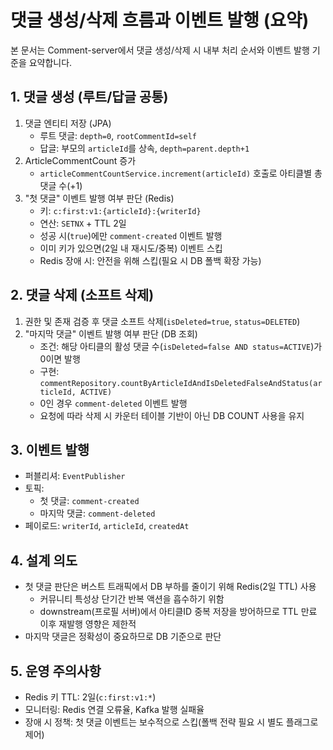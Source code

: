 # 댓글 생성/삭제 흐름과 이벤트 발행 (요약)

본 문서는 Comment-server에서 댓글 생성/삭제 시 내부 처리 순서와 이벤트 발행 기준을 요약합니다.

## 1. 댓글 생성 (루트/답글 공통)

1) 댓글 엔티티 저장 (JPA)
	- 루트 댓글: `depth=0`, `rootCommentId=self`
	- 답글: 부모의 `articleId`를 상속, `depth=parent.depth+1`
2) ArticleCommentCount 증가
	- `articleCommentCountService.increment(articleId)` 호출로 아티클별 총 댓글 수(+1)
3) "첫 댓글" 이벤트 발행 여부 판단 (Redis)
	- 키: `c:first:v1:{articleId}:{writerId}`
	- 연산: `SETNX` + TTL 2일
	- 성공 시(`true`)에만 `comment-created` 이벤트 발행
	- 이미 키가 있으면(2일 내 재시도/중복) 이벤트 스킵
	- Redis 장애 시: 안전을 위해 스킵(필요 시 DB 폴백 확장 가능)

## 2. 댓글 삭제 (소프트 삭제)

1) 권한 및 존재 검증 후 댓글 소프트 삭제(`isDeleted=true`, `status=DELETED`)
2) "마지막 댓글" 이벤트 발행 여부 판단 (DB 조회)
	- 조건: 해당 아티클의 활성 댓글 수(`isDeleted=false AND status=ACTIVE`)가 0이면 발행
	- 구현: `commentRepository.countByArticleIdAndIsDeletedFalseAndStatus(articleId, ACTIVE)`
	- 0인 경우 `comment-deleted` 이벤트 발행
	- 요청에 따라 삭제 시 카운터 테이블 기반이 아닌 DB COUNT 사용을 유지

## 3. 이벤트 발행

- 퍼블리셔: `EventPublisher`
- 토픽:
	- 첫 댓글: `comment-created`
	- 마지막 댓글: `comment-deleted`
- 페이로드: `writerId`, `articleId`, `createdAt`

## 4. 설계 의도

- 첫 댓글 판단은 버스트 트래픽에서 DB 부하를 줄이기 위해 Redis(2일 TTL) 사용
	- 커뮤니티 특성상 단기간 반복 액션을 흡수하기 위함
	- downstream(프로필 서버)에서 아티클ID 중복 저장을 방어하므로 TTL 만료 이후 재발행 영향은 제한적
- 마지막 댓글은 정확성이 중요하므로 DB 기준으로 판단

## 5. 운영 주의사항

- Redis 키 TTL: 2일(`c:first:v1:*`)
- 모니터링: Redis 연결 오류율, Kafka 발행 실패율
- 장애 시 정책: 첫 댓글 이벤트는 보수적으로 스킵(폴백 전략 필요 시 별도 플래그로 제어)

